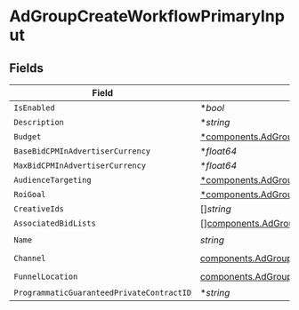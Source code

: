 # AdGroupCreateWorkflowPrimaryInput


## Fields

| Field                                                                                                                 | Type                                                                                                                  | Required                                                                                                              | Description                                                                                                           |
| --------------------------------------------------------------------------------------------------------------------- | --------------------------------------------------------------------------------------------------------------------- | --------------------------------------------------------------------------------------------------------------------- | --------------------------------------------------------------------------------------------------------------------- |
| `IsEnabled`                                                                                                           | **bool*                                                                                                               | :heavy_minus_sign:                                                                                                    | N/A                                                                                                                   |
| `Description`                                                                                                         | **string*                                                                                                             | :heavy_minus_sign:                                                                                                    | N/A                                                                                                                   |
| `Budget`                                                                                                              | [*components.AdGroupWorkflowBudgetInput](../../models/components/adgroupworkflowbudgetinput.md)                       | :heavy_minus_sign:                                                                                                    | N/A                                                                                                                   |
| `BaseBidCPMInAdvertiserCurrency`                                                                                      | **float64*                                                                                                            | :heavy_minus_sign:                                                                                                    | N/A                                                                                                                   |
| `MaxBidCPMInAdvertiserCurrency`                                                                                       | **float64*                                                                                                            | :heavy_minus_sign:                                                                                                    | N/A                                                                                                                   |
| `AudienceTargeting`                                                                                                   | [*components.AdGroupWorkflowAudienceTargetingInput](../../models/components/adgroupworkflowaudiencetargetinginput.md) | :heavy_minus_sign:                                                                                                    | N/A                                                                                                                   |
| `RoiGoal`                                                                                                             | [*components.AdGroupWorkflowROIGoalInput](../../models/components/adgroupworkflowroigoalinput.md)                     | :heavy_minus_sign:                                                                                                    | N/A                                                                                                                   |
| `CreativeIds`                                                                                                         | []*string*                                                                                                            | :heavy_minus_sign:                                                                                                    | N/A                                                                                                                   |
| `AssociatedBidLists`                                                                                                  | [][components.AdGroupWorkflowAssociateBidListInput](../../models/components/adgroupworkflowassociatebidlistinput.md)  | :heavy_minus_sign:                                                                                                    | N/A                                                                                                                   |
| `Name`                                                                                                                | *string*                                                                                                              | :heavy_check_mark:                                                                                                    | N/A                                                                                                                   |
| `Channel`                                                                                                             | [components.AdGroupChannel](../../models/components/adgroupchannel.md)                                                | :heavy_check_mark:                                                                                                    | N/A                                                                                                                   |
| `FunnelLocation`                                                                                                      | [components.AdGroupFunnelLocation](../../models/components/adgroupfunnellocation.md)                                  | :heavy_check_mark:                                                                                                    | N/A                                                                                                                   |
| `ProgrammaticGuaranteedPrivateContractID`                                                                             | **string*                                                                                                             | :heavy_minus_sign:                                                                                                    | N/A                                                                                                                   |